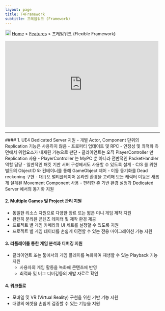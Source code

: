 ```yaml
---
layout: page
title: T4Framework
subtitle: 프레임워크 (Framework)
---
```

<img src="https://t4framework.com/img/Folders2.png" width="18px" height="18px"> [Home](https://t4framework.com/index) > [Features](https://t4framework.com/T4Framework_Features) > 프레임워크 (Flexible Framework)
<style> .embed-container { position: relative; padding-bottom: 56.25%; height: 0; overflow: hidden; max-width: 100%; } .embed-container iframe, .embed-container object, .embed-container embed { position: absolute; top: 0%; left: 0%; width: 99%; height: 99%; } </style>
<div class='embed-container'><iframe src='https://www.youtube.com/embed/zsMBieqbRaU' frameborder='0' allowfullscreen></iframe></div>
<hr>
#### 1. UE4 Dedicated Server 지원
- 개별 Actor, Component 단위의 Replication 기능은 사용하지 않음
  - 프로퍼티 업데이트 및 RPC
  - 안정성 및 최적화 측면에서 위험요소가 내재된 기능으로 판단
- 클라이언트는 오직 PlayerController 만 Replication 사용
  - PlayerController 는 MyPC 뿐 아니라 전반적인 PacketHandler 역할 담당
	- 일반적인 패킷 기반 서버 구성에서도 사용할 수 있도록 설계
- C/S 를 위한 별도의 ObjectID 와 컨테이너를 통해 GameObject 제어
- 이동 동기화를 Dead reckoning 구현
- 대규모 멀티플레이어 온라인 환경을 고려해 모든 캐릭터 이동은 새롭게 설계된 Movement Component 사용
- 편리한 존 기반 환경 설정과 Dedicated Server 에서의 동기화 지원

#### 2. Multiple Games 및 Project 관리 지원
- 동일한 리소스 자원으로 다양한 장르 또는 짧은 미니 게임 제작 지원
- 완전히 분리된 콘텐츠 데이터 및 제작 환경 제공
- 프로젝트 별 게임 카메라와 UI 세트를 설정할 수 있도록 지원
- 프로젝트 별 게임 데이터를 손쉽게 이전할 수 있는 전용 마이그레이션 기능 지원

#### 3. 리플레이를 통한 게임 분석과 디버깅 지원
- 클라이언트 또는 툴에서의 게임 플레이를 녹화하여 재생할 수 있는 Playback 기능 지원
  - 사용자의 게임 활동을 녹화해 콘텐츠에 반영
  - 최적화 및 버그 디버깅등의 개발 자료로 확인

#### 4. 워크플로
- 모바일 및 VR (Virtual Reality) 구현을 위한 기반 기능 지원
- 대량의 에셋을 손쉽게 검증할 수 있는 기능을 지원
<br>
